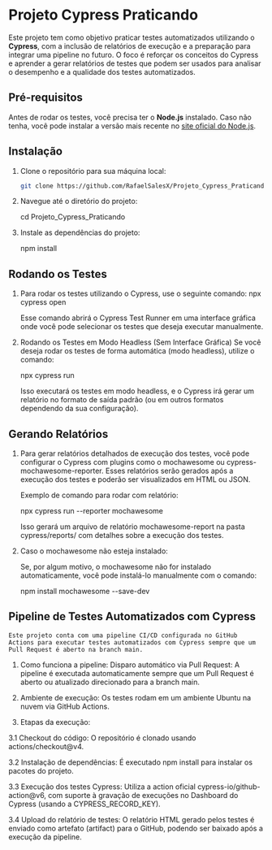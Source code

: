 # Projeto Cypress Praticando

Este projeto tem como objetivo praticar testes automatizados utilizando o **Cypress**, com a inclusão de relatórios de execução e a preparação para integrar uma pipeline no futuro. O foco é reforçar os conceitos do Cypress e aprender a gerar relatórios de testes que podem ser usados para analisar o desempenho e a qualidade dos testes automatizados.

## Pré-requisitos

Antes de rodar os testes, você precisa ter o **Node.js** instalado. Caso não tenha, você pode instalar a versão mais recente no [site oficial do Node.js](https://nodejs.org/).

## Instalação

1. Clone o repositório para sua máquina local:

   ```bash
   git clone https://github.com/RafaelSalesX/Projeto_Cypress_Praticando.git

2. Navegue até o diretório do projeto:

    cd Projeto_Cypress_Praticando

3. Instale as dependências do projeto:

    npm install


## Rodando os Testes

1. Para rodar os testes utilizando o Cypress, use o seguinte comando:
    npx cypress open

    Esse comando abrirá o Cypress Test Runner em uma interface gráfica onde você pode selecionar os testes que deseja executar manualmente.
    
2. Rodando os Testes em Modo Headless (Sem Interface Gráfica)
    Se você deseja rodar os testes de forma automática (modo headless), utilize o comando:

    npx cypress run

    Isso executará os testes em modo headless, e o Cypress irá gerar um relatório no formato de saída padrão (ou em outros formatos dependendo da sua configuração).


## Gerando Relatórios

1. Para gerar relatórios detalhados de execução dos testes, você pode configurar o Cypress com plugins como o mochawesome ou cypress-mochawesome-reporter. Esses relatórios serão gerados após a execução dos testes e poderão ser visualizados em HTML ou JSON.

    Exemplo de comando para rodar com relatório:

    npx cypress run --reporter mochawesome

    Isso gerará um arquivo de relatório mochawesome-report na pasta cypress/reports/ com detalhes sobre a execução dos testes.

2. Caso o mochawesome não esteja instalado:

    Se, por algum motivo, o mochawesome não for instalado automaticamente, você pode instalá-lo manualmente com o comando:

    npm install mochawesome --save-dev


## Pipeline de Testes Automatizados com Cypress

    Este projeto conta com uma pipeline CI/CD configurada no GitHub Actions para executar testes automatizados com Cypress sempre que um Pull Request é aberto na branch main.

1. Como funciona a pipeline:
    Disparo automático via Pull Request:
    A pipeline é executada automaticamente sempre que um Pull Request é aberto ou atualizado direcionado para a branch main.

2. Ambiente de execução:
    Os testes rodam em um ambiente Ubuntu na nuvem via GitHub Actions.

3. Etapas da execução:

3.1 Checkout do código: O repositório é clonado usando actions/checkout@v4.

3.2 Instalação de dependências: É executado npm install para instalar os pacotes do projeto.

3.3 Execução dos testes Cypress:
    Utiliza a action oficial cypress-io/github-action@v6, com suporte à gravação de execuções no Dashboard do Cypress (usando a CYPRESS_RECORD_KEY).

3.4 Upload do relatório de testes:
    O relatório HTML gerado pelos testes é enviado como artefato (artifact) para o GitHub, podendo ser baixado após a execução da pipeline.